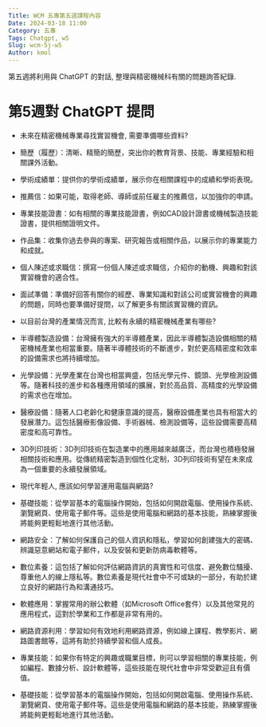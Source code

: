 ```yaml
---
Title: WCM 五專第五週課程內容
Date: 2024-03-18 11:00
Category: 五專
Tags: Chatgpt, w5
Slug: wcm-5j-w5
Author: kmol
---
```


第五週將利用與 ChatGPT 的對話, 整理與精密機械科有關的問題詢答紀錄.

<!-- PELICAN_END_SUMMARY -->

# 第5週對 ChatGPT 提問

- 未來在精密機械專業尋找實習機會, 需要準備哪些資料?
- 簡歷（履歷）：清晰、精簡的簡歷，突出你的教育背景、技能、專業經驗和相關課外活動。
- 學術成績單：提供你的學術成績單，展示你在相關課程中的成績和學術表現。
- 推薦信：如果可能，取得老師、導師或前任雇主的推薦信，以加強你的申請。
- 專業技能證書：如有相關的專業技能證書，例如CAD設計證書或機械製造技能證書，提供相關證明文件。
- 作品集：收集你過去參與的專案、研究報告或相關作品，以展示你的專業能力和成就。
- 個人陳述或求職信：撰寫一份個人陳述或求職信，介紹你的動機、興趣和對該實習機會的適合性。
- 面試準備：準備好回答有關你的經歷、專業知識和對該公司或實習機會的興趣的問題，同時也要準備好提問，以了解更多有關該實習機的資訊。

- 以目前台灣的產業情況而言, 比較有永續的精密機械產業有哪些?
- 半導體製造設備：台灣擁有強大的半導體產業，因此半導體製造設備相關的精密機械產業也相當重要。隨著半導體技術的不斷進步，對於更高精密度和效率的設備需求也將持續增加。
- 光學設備：光學產業在台灣也相當興盛，包括光學元件、鏡頭、光學檢測設備等。隨著科技的進步和各種應用領域的擴展，對於高品質、高精度的光學設備的需求也在增加。
- 醫療設備：隨著人口老齡化和健康意識的提高，醫療設備產業也具有相當大的發展潛力。這包括醫療影像設備、手術器械、檢測設備等，這些設備需要高精密度和高可靠性。
- 3D列印技術：3D列印技術在製造業中的應用越來越廣泛，而台灣也積極發展相關技術和應用。從傳統精密製造到個性化定制，3D列印技術有望在未來成為一個重要的永續發展領域。

- 現代年輕人, 應該如何學習運用電腦與網路?
- 基礎技能：從學習基本的電腦操作開始，包括如何開啟電腦、使用操作系統、瀏覽網頁、使用電子郵件等。這些是使用電腦和網路的基本技能，熟練掌握後將能夠更輕鬆地進行其他活動。
- 網路安全：了解如何保護自己的個人資訊和隱私，學習如何創建強大的密碼、辨識惡意網站和電子郵件，以及安裝和更新防病毒軟體等。
- 數位素養：這包括了解如何評估網路資訊的真實性和可信度、避免數位騷擾、尊重他人的線上隱私等。數位素養是現代社會中不可或缺的一部分，有助於建立良好的網路行為和溝通技巧。
- 軟體應用：掌握常用的辦公軟體（如Microsoft Office套件）以及其他常見的應用程式，這對於學業和工作都是非常有用的。
- 網路資源利用：學習如何有效地利用網路資源，例如線上課程、教學影片、網路圖書館等，這將有助於持續學習和個人成長。
- 專業技能：如果你有特定的興趣或職業目標，則可以學習相關的專業技能，例如編程、數據分析、設計軟體等，這些技能在現代社會中非常受歡迎且有價值。

- 基礎技能：從學習基本的電腦操作開始，包括如何開啟電腦、使用操作系統、瀏覽網頁、使用電子郵件等。這些是使用電腦和網路的基本技能，熟練掌握後將能夠更輕鬆地進行其他活動。
